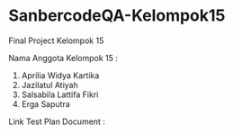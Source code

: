 # SanbercodeQA-Kelompok15
Final Project Kelompok 15

Nama Anggota Kelompok 15 :
1. Aprilia Widya Kartika
2. Jazilatul Atiyah
3. Salsabila Lattifa Fikri
4. Erga Saputra

Link Test Plan Document : 

